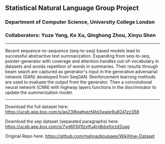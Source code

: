 ## Statistical Natural Language Group Project
### Department of Computer Science, University College London
### Collaborators: Yuze Yang, Ke Xu, Qinghong Zhou, Xinyu Shen
-------------------------------------------------------------------------
Recent sequence-to-sequence (seq-to-seq) based models lead to successful abstractive text summarization. Expanding from seq-to-seq, pointer-generator with coverage and attention handles out-of-vocabulary in datasets and avoids repetition of words in summaries. Their results through beam seach are captured as generator's input in the generative adversarial network (GAN) developed from SeqGAN. Reinforcement learning methods are used to evaluate the output from the generator. Then a convolutional neural network (CNN) with highway layers functions in the discriminator to update the summerization model. 

-------------------------------------------------------------------------
Download the full dataset here: https://ucsb.app.box.com/s/ap23l8gafpezf4tq3wapr6u8241zz358

Download the sep dataset (separated paragraphs) here: https://ucsb.app.box.com/s/7yq601ijl1lzvlfu4rjdbbxforzd2oag

Original Repo here: https://github.com/mahnazkoupaee/WikiHow-Dataset
